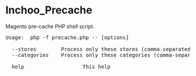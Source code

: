 Inchoo_Precache
===============

Magento pre-cache PHP shell script.

<pre>
Usage:  php -f precache.php -- [options]

  --stores <names>       Process only these stores (comma-separated)
  --categories <names>   Process only these categories (comma-separated)

  help                   This help
</pre>
